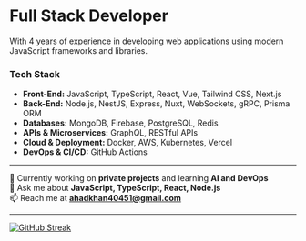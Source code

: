 # Full Stack Developer

With 4 years of experience in developing web applications using modern JavaScript frameworks and
libraries.

### Tech Stack
- **Front-End:** JavaScript, TypeScript, React, Vue, Tailwind CSS, Next.js
- **Back-End:** Node.js, NestJS, Express, Nuxt, WebSockets, gRPC, Prisma ORM
- **Databases:** MongoDB, Firebase, PostgreSQL, Redis
- **APIs & Microservices:** GraphQL, RESTful APIs
- **Cloud & Deployment:** Docker, AWS, Kubernetes, Vercel
- **DevOps & CI/CD:** GitHub Actions

---

🔭 Currently working on **private projects** and learning **AI and DevOps**  
💬 Ask me about **JavaScript, TypeScript, React, Node.js**  
📫 Reach me at **ahadkhan40451@gmail.com**

---

[![GitHub Streak](https://github-readme-streak-stats.herokuapp.com/?user=ahadd40451)](https://github.com/ahadd40451)
